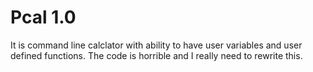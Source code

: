 # Pcal 1.0
It is command line calclator with ability to have user variables and user defined functions.
The code is horrible and I really need to rewrite this.
